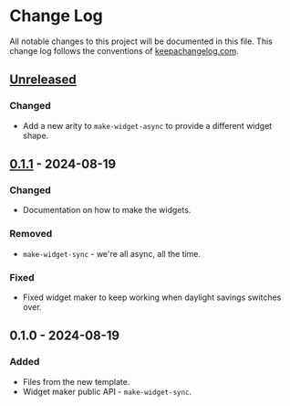 # Change Log
All notable changes to this project will be documented in this file. This change log follows the conventions of [keepachangelog.com](http://keepachangelog.com/).

## [Unreleased]
### Changed
- Add a new arity to `make-widget-async` to provide a different widget shape.

## [0.1.1] - 2024-08-19
### Changed
- Documentation on how to make the widgets.

### Removed
- `make-widget-sync` - we're all async, all the time.

### Fixed
- Fixed widget maker to keep working when daylight savings switches over.

## 0.1.0 - 2024-08-19
### Added
- Files from the new template.
- Widget maker public API - `make-widget-sync`.

[Unreleased]: https://sourcehost.site/your-name/bling/compare/0.1.1...HEAD
[0.1.1]: https://sourcehost.site/your-name/bling/compare/0.1.0...0.1.1
